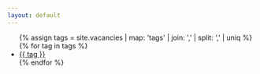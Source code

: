 ```yaml
---
layout: default
---
```


<ul class="">
    {% assign tags =  site.vacancies | map: 'tags' | join: ','  | split: ',' | uniq %}
     {% for tag in tags %}
        <li class="text-capitalize">
            <a href="{{ tag }}" class="sidebar-tag">{{ tag }}</a>
        </li>
     {% endfor %}
 </ul>